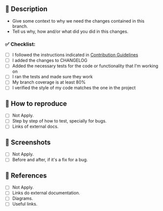 ## 📝 Description

- Give some context to why we need the changes contained in this branch. 
- Tell us why, how and/or what did you did in this changes. 

### ✅ Checklist:

- [ ] I followed the instructions indicated in [Contribution Guidelines](CONTRIBUTING.md)
- [ ] I added the changes to CHANGELOG
- [ ] Added the necessary tests for the code or functionality that I'm working on
- [ ] I ran the tests and made sure they work
- [ ] My branch coverage is at least 80%
- [ ] I verified the style of my code matches the one in the project

## 🧰 How to reproduce

- [ ] Not Apply.
- [ ] Step by step of how to test, specially for bugs.
- [ ] Links of external docs.

## 📸 Screenshots

- [ ] Not Apply.
- [ ] Before and after, if it's a fix for a bug.

## 📄 References

- [ ] Not Apply.
- [ ] Links do external documentation.
- [ ] Diagrams.
- [ ] Useful links.
